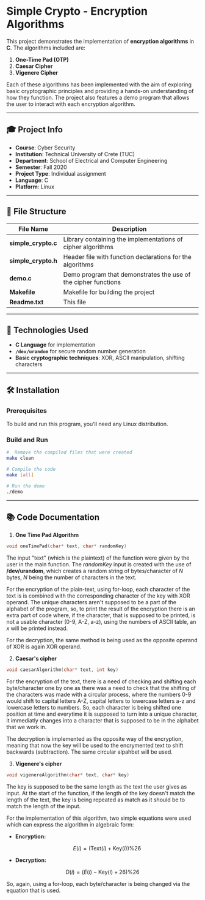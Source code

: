 # Simple Crypto - Encryption Algorithms

This project demonstrates the implementation of **encryption algorithms** in **C**. The algorithms included are:

1. **One-Time Pad (OTP)**
2. **Caesar Cipher**
3. **Vigenere Cipher**

Each of these algorithms has been implemented with the aim of exploring basic cryptographic principles and providing a hands-on understanding of how they function. The project also features a demo program that allows the user to interact with each encryption algorithm.

---

## 🎓 Project Info

- **Course**: Cyber Security
- **Institution**: Technical University of Crete (TUC)
- **Department**: School of Electrical and Computer Engineering
- **Semester**: Fall 2020
- **Project Type**: Individual assignment
- **Language**: C
- **Platform**: Linux

---

## 🧱 File Structure

| File Name           | Description                                              |
|---------------------|----------------------------------------------------------|
| **simple_crypto.c**  | Library containing the implementations of cipher algorithms |
| **simple_crypto.h**  | Header file with function declarations for the algorithms |
| **demo.c**           | Demo program that demonstrates the use of the cipher functions |
| **Makefile**         | Makefile for building the project                        |
| **Readme.txt**       | This file                                                |

---

## 🚀 Technologies Used

- **C Language** for implementation
- **`/dev/urandom`** for secure random number generation
- **Basic cryptographic techniques**: XOR, ASCII manipulation, shifting characters

---

## 🛠️ Installation

### Prerequisites

To build and run this program, you'll need any Linux distribution.

### Build and Run

```bash
#  Remove the compiled files that were created
make clean

# Compile the code
make [all]

# Run the demo
./demo
```

---

## 📚 Code Documentation

1. **One Time Pad Algorithm**

```c
void oneTimePad(char* text, char* randomKey)
```

The input "text" (which is the plaintext) of the function were given by the user in the main function. The *randomKey* input is created with the use of **/dev/urandom**, which creates a random string of bytes/character of *N* bytes, *N* being the number of characters in the text.

For the encryption of the plain-text, using for-loop, each character of the text is is combined with the corresponding character of the key with XOR operand. The unique characters aren't supposed to be a part of the alphabet of the program, so, to print the result
of the encryption there is an extra part of code where, if the character, that is supposed to be printed, is not a usable character (0-9, A-Z, a-z), using the numbers of ASCII table, an *x* will be printed instead.

For the decryption, the same method is being used as the opposite operand of XOR is again XOR operand.

2. **Caesar's cipher**

```c
void caesarAlgorithm(char* text, int key)
```

For the encryption of the text, there is a need of checking and shifting each byte/character one by one as there was a need to check that the shifting of the characters was made with a circular process, where the numbers 0-9 would shift to capital letters A-Z,
capital letters to lowercase letters a-z and lowercase letters to numbers. So, each character is being shifted one position at time and everytime it is supposed to turn into a unique character, it immediatly changes into a character that is supposed to be in the alphabet that we work in.

The decryption is implemented as the opposite way of the encryption, meaning that now the key will be used to the encrymented text to shift backwards (subtraction). The same circular alpahbet will be used. 

3. **Vigenere's cipher**

```c
void vigenereAlgorithm(char* text, char* key)
```

The key is supposed to be the same length as the text the user gives as input. At the start of the function, if the length of the key doesn't match the length of the text, the key is being repeated as match as it should be to match the length of the input.

For the implementation of this algorithm, two simple equations were used which can express the algorithm in algebraic form:

- **Encryption:**

  $$
  E(i) = (\text{Text}(i) + \text{Key}(i)) \% 26
  $$

- **Decryption:**

 $$
  D(i) = (E(i) - \text{Key}(i) + 26) \% 26
 $$

So, again, using a for-loop, each byte/character is being changed via the equation that is used.
